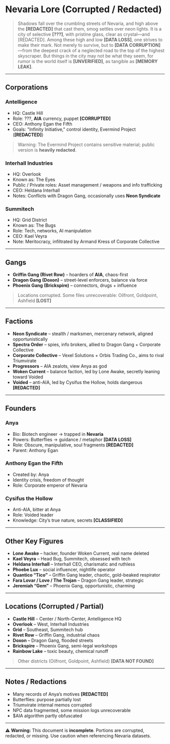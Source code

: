 # Nevaria Lore (Corrupted / Redacted)

> Shadows fall over the crumbling streets of Nevaria, and high above the **[REDACTED]** that cast them, smog settles over neon lights. It is a city of selective **[???]**, with pristine glass, clear as crystal—and [REDACTED]. Among these high and low **[DATA LOSS]**, one strives to make their mark. Not merely to survive, but to **[DATA CORRUPTION]**—from the deepest crack of a neglected road to the top of the highest skyscraper. But things in the city may not be what they seem, for rumor is the world itself is **[UNVERIFIED]**, as tangible as **[MEMORY LEAK]**.  

---

## Corporations  

### Antelligence
- HQ: Castle Hill  
- Role: ???, **AIA** currency, puppet **[CORRUPTED]**  
- CEO: Anthony Egan the Fifth  
- Goals: "Infinity Initiative," control identity, Evermind Project (**[REDACTED]**)  

> Warning: The Evermind Project contains sensitive material; public version is **heavily redacted**.  

### Interhall Industries
- HQ: Overlook  
- Known as: The Eyes  
- Public / Private roles: Asset management / weapons and info trafficking  
- CEO: Heldana Interhall  
- Notes: Conflicts with Dragon Gang, occasionally uses **Neon Syndicate**  

### Summitech
- HQ: Grid District  
- Known as: The Bugs  
- Role: Tech, networks, AI manipulation  
- CEO: Kael Veyra  
- Note: Meritocracy, infiltrated by Armand Kress of Corporate Collective  

---

## Gangs  

- **Griffin Gang (Rivet Row)** – hoarders of **AIA**, chaos-first  
- **Dragon Gang (Doxon)** – street-level enforcers, balance via force  
- **Phoenix Gang (Brickspire)** – connectors, drugs + influence  

> Locations corrupted. Some files unrecoverable: Oilfront, Goldpoint, Ashfield **[LOST]**  

---

## Factions  

- **Neon Syndicate** – stealth / marksmen, mercenary network, aligned opportunistically  
- **Spectra Order** – spies, info brokers, allied to Dragon Gang + Corporate Collective  
- **Corporate Collective** – Vexel Solutions + Orbis Trading Co., aims to rival Triumvirate  
- **Progressors** – AIA zealots, view Anya as god  
- **Woken Current** – balance faction, led by Lone Awake, secretly leaning toward Voided  
- **Voided** – anti-AIA, led by Cysifus the Hollow, holds dangerous **[REDACTED]**  

---

## Founders  

### Anya  
- Bio: Biotech engineer → trapped in **Nevaria**  
- Powers: Butterflies → guidance / metaphor **[DATA LOSS]**  
- Role: Obscure, manipulative, soul fragments **[REDACTED]**  
- Parent: Anthony Egan  

### Anthony Egan the Fifth  
- Created by: Anya  
- Identity crisis, freedom of thought  
- Role: Corporate emperor of Nevaria  

### Cysifus the Hollow  
- Anti-AIA, bitter at Anya  
- Role: Voided leader  
- Knowledge: City’s true nature, secrets **[CLASSIFIED]**  

---

## Other Key Figures  

- **Lone Awake** – hacker, founder Woken Current, real name deleted  
- **Kael Veyra** – Head Bug, Summitech, obsessed with tech  
- **Heldana Interhall** – Interhall CEO, charismatic and ruthless  
- **Phoebe Lux** – social influencer, nightlife operator  
- **Quantico “Tico”** – Griffin Gang leader, chaotic, gold-beaked respirator  
- **Fara Lovar / Love / The Trojan** – Dragon Gang leader, strategic  
- **Jeremiah “Gem”** – Phoenix Gang, opportunistic, charming  

---

## Locations (Corrupted / Partial)  

- **Castle Hill** – Center / North-Center, Antelligence HQ  
- **Overlook** – West, Interhall Industries  
- **Grid** – Southeast, Summitech hub  
- **Rivet Row** – Griffin Gang, industrial chaos  
- **Doxon** – Dragon Gang, flooded streets  
- **Brickspire** – Phoenix Gang, semi-legal workshops  
- **Rainbow Lake** – toxic beauty, chemical runoff  

> Other districts (Oilfront, Goldpoint, Ashfield) **[DATA NOT FOUND]**  

---

## Notes / Redactions  

- Many records of Anya’s motives **[REDACTED]**  
- Butterflies: purpose partially lost  
- Triumvirate internal memos corrupted  
- NPC data fragmented, some mission logs unrecoverable  
- $AIA algorithm partly obfuscated  

---

⚠️ **Warning:** This document is **incomplete**. Portions are corrupted, redacted, or missing. Use caution when referencing Nevaria datasets.
